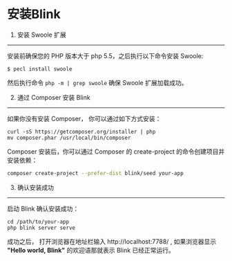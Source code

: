 安装Blink
========

1. 安装 Swoole 扩展
------------------

安装前确保您的 PHP 版本大于 php 5.5，之后执行以下命令安装 Swoole:

```
$ pecl install swoole
```

然后执行命令 `php -m | grep swoole` 确保 Swoole 扩展加载成功。

2. 通过 Composer 安装 Blink
--------------------------

如果你没有安装 Composer， 你可以通过如下方式安装：

```
curl -sS https://getcomposer.org/installer | php
mv composer.phar /usr/local/bin/composer
```

Composer 安装后，你可以通过 Composer 的 create-project 的命令创建项目并安装依赖：

```bash
composer create-project --prefer-dist blink/seed your-app
```

3. 确认安装成功
-------------

启动 Blink 确认安装成功：

```
cd /path/to/your-app
php blink server serve
```

成功之后， 打开浏览器在地址栏输入 http://localhost:7788/ , 如果浏览器显示 **"Hello world, Blink"** 的欢迎语那就表示 Blink
已经正常运行。

